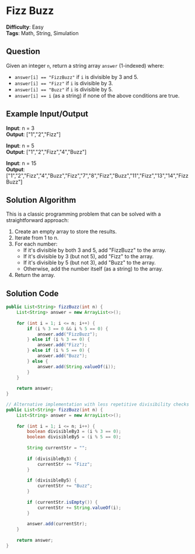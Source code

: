 # Fizz Buzz

**Difficulty**: Easy  
**Tags**: Math, String, Simulation

## Question
Given an integer `n`, return a string array `answer` (1-indexed) where:

- `answer[i] == "FizzBuzz"` if `i` is divisible by 3 and 5.
- `answer[i] == "Fizz"` if `i` is divisible by 3.
- `answer[i] == "Buzz"` if `i` is divisible by 5.
- `answer[i] == i` (as a string) if none of the above conditions are true.

## Example Input/Output
**Input**: n = 3  
**Output**: ["1","2","Fizz"]

**Input**: n = 5  
**Output**: ["1","2","Fizz","4","Buzz"]

**Input**: n = 15  
**Output**: ["1","2","Fizz","4","Buzz","Fizz","7","8","Fizz","Buzz","11","Fizz","13","14","FizzBuzz"]

## Solution Algorithm
This is a classic programming problem that can be solved with a straightforward approach:

1. Create an empty array to store the results.
2. Iterate from 1 to n.
3. For each number:
   - If it's divisible by both 3 and 5, add "FizzBuzz" to the array.
   - If it's divisible by 3 (but not 5), add "Fizz" to the array.
   - If it's divisible by 5 (but not 3), add "Buzz" to the array.
   - Otherwise, add the number itself (as a string) to the array.
4. Return the array.

## Solution Code
```java
public List<String> fizzBuzz(int n) {
    List<String> answer = new ArrayList<>();
    
    for (int i = 1; i <= n; i++) {
        if (i % 3 == 0 && i % 5 == 0) {
            answer.add("FizzBuzz");
        } else if (i % 3 == 0) {
            answer.add("Fizz");
        } else if (i % 5 == 0) {
            answer.add("Buzz");
        } else {
            answer.add(String.valueOf(i));
        }
    }
    
    return answer;
}
```

```java
// Alternative implementation with less repetitive divisibility checks
public List<String> fizzBuzz(int n) {
    List<String> answer = new ArrayList<>();
    
    for (int i = 1; i <= n; i++) {
        boolean divisibleBy3 = (i % 3 == 0);
        boolean divisibleBy5 = (i % 5 == 0);
        
        String currentStr = "";
        
        if (divisibleBy3) {
            currentStr += "Fizz";
        }
        
        if (divisibleBy5) {
            currentStr += "Buzz";
        }
        
        if (currentStr.isEmpty()) {
            currentStr += String.valueOf(i);
        }
        
        answer.add(currentStr);
    }
    
    return answer;
}
``` 